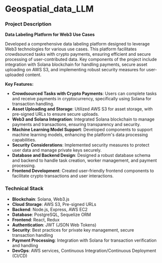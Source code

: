 # Geospatial_data_LLM

### Project Description

**Data Labeling Platform for Web3 Use Cases**

Developed a comprehensive data labeling platform designed to leverage Web3 technologies for various use cases. This platform facilitates crowdsourced tasks with crypto payments, ensuring efficient and secure processing of user-contributed data. Key components of the project include integration with Solana blockchain for handling payments, secure asset uploading on AWS S3, and implementing robust security measures for user-uploaded content.

**Key Features:**
- **Crowdsourced Tasks with Crypto Payments**: Users can complete tasks and receive payments in cryptocurrency, specifically using Solana for transaction handling.
- **Asset Uploading and Storage**: Utilized AWS S3 for asset storage, with pre-signed URLs to ensure secure uploads.
- **Web3 and Solana Integration**: Integrated Solana blockchain to manage payments and transactions, ensuring transparency and security.
- **Machine Learning Model Support**: Developed components to support machine learning models, enhancing the platform's data processing capabilities.
- **Security Considerations**: Implemented security measures to protect user data and manage private keys securely.
- **Database and Backend Design**: Designed a robust database schema and backend to handle task creation, worker management, and payment processing.
- **Frontend Development**: Created user-friendly frontend components to facilitate crypto transactions and user interactions.

### Technical Stack

- **Blockchain**: Solana, Web3.js
- **Cloud Storage**: AWS S3, Pre-signed URLs
- **Backend**: Node.js, Express, AWS EC2
- **Database**: PostgreSQL, Sequelize ORM
- **Frontend**: React, Redux
- **Authentication**: JWT (JSON Web Tokens)
- **Security**: Best practices for private key management, secure transaction handling
- **Payment Processing**: Integration with Solana for transaction verification and handling
- **DevOps**: AWS services, Continuous Integration/Continuous Deployment (CI/CD)

